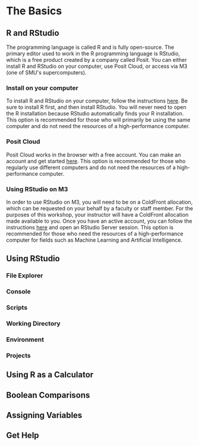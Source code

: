# The Basics

## R and RStudio

The programming language is called R and is fully open-source. The primary editor used to work in the R programming language is RStudio, which is a free product created by a company called Posit. You can either install R and RStudio on your computer, use Posit Cloud, or access via M3 (one of SMU's supercomputers).

### Install on your computer

To install R and RStudio on your computer, follow the instructions [here](https://posit.co/download/rstudio-desktop/). Be sure to install R first, and then install RStudio. You will never need to open the R installation because RStudio automatically finds your R installation. This option is recommended for those who will primarily be using the same computer and do not need the resources of a high-performance computer.

### Posit Cloud

Posit Cloud works in the browser with a free account. You can make an account and get started [here](https://posit.cloud/). This option is recommended for those who regularly use different computers and do not need the resources of a high-performance computer.

### Using RStudio on M3

In order to use RStudio on M3, you will need to be on a ColdFront allocation, which can be requested on your behalf by a faculty or staff member. For the purposes of this workshop, your instructor will have a ColdFront allocation made available to you. Once you have an active account, you can follow the instructions [here](https://southernmethodistuniversity.github.io/hpc_docs/portal.html) and open an RStudio Server session. This option is recommended for those who need the resources of a high-performance computer for fields such as Machine Learning and Artificial Intelligence.

## Using RStudio

### File Explorer

### Console

### Scripts

### Working Directory

### Environment

### Projects

## Using R as a Calculator

## Boolean Comparisons

## Assigning Variables

## Get Help